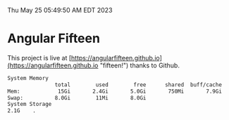 Thu May 25 05:49:50 AM EDT 2023

# Angular Fifteen


This project is live at [https://angularfifteen.github.io](https://angularfifteen.github.io "fifteen!") thanks to Github.

```bash
System Memory
               total        used        free      shared  buff/cache   available
Mem:            15Gi       2.4Gi       5.0Gi       750Mi       7.9Gi        11Gi
Swap:          8.0Gi        11Mi       8.0Gi
System Storage
2.1G	.
